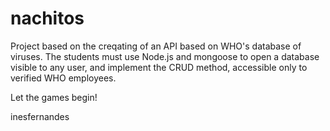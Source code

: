 # nachitos


Project based on the creqating of an API based on WHO's database of viruses. The students must use Node.js and mongoose to open a database visible to any user, and implement the CRUD method, accessible only to verified WHO employees.


Let the games begin!

inesfernandes